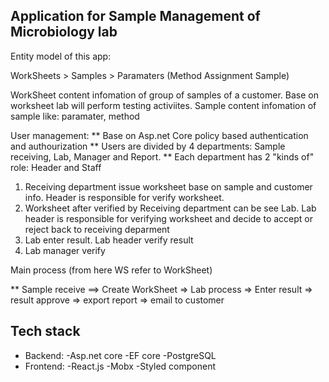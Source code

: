 ## Application for Sample Management of Microbiology lab

Entity model of this app:

WorkSheets > Samples > Paramaters (Method Assignment Sample)

WorkSheet content infomation of group of samples of a customer. Base on worksheet lab will perform testing activiites.
Sample content infomation of sample like: paramater, method

User management:
** Base on Asp.net Core policy based authentication and authourization
** Users are divided by 4 departments: Sample receiving, Lab, Manager and Report.
\*\* Each department has 2 "kinds of" role: Header and Staff

1. Receiving department issue worksheet base on sample and customer info. Header is responsible for verify worksheet.
2. Worksheet after verified by Receiving department can be see Lab. Lab header is responsible for verifying worksheet and decide to accept or reject back to receiving deparment
3. Lab enter result. Lab header verify result
4. Lab manager verify

Main process (from here WS refer to WorkSheet)

\*\* Sample receive ==> Create WorkSheet => Lab process => Enter result => result approve
=> export report => email to customer

## Tech stack
+ Backend:
  -Asp.net core
  -EF core
  -PostgreSQL
+ Frontend:
  -React.js
  -Mobx
  -Styled component

